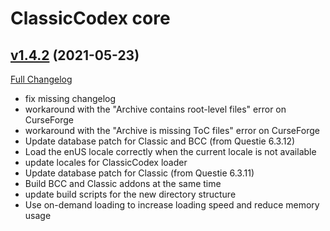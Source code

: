 # ClassicCodex core

## [v1.4.2](https://github.com/SwimmingTiger/ClassicCodex/tree/v1.4.2) (2021-05-23)
[Full Changelog](https://github.com/SwimmingTiger/ClassicCodex/compare/v1.4.1...v1.4.2) 

- fix missing changelog  
- workaround with the  "Archive contains root-level files" error on CurseForge  
- workaround with the  "Archive is missing ToC files" error on CurseForge  
- Update database patch for Classic and BCC (from Questie 6.3.12)  
- Load the enUS locale correctly when the current locale is not available  
- update locales for ClassicCodex loader  
- Update database patch for Classic (from Questie 6.3.11)  
- Build BCC and Classic addons at the same time  
- update build scripts for the new directory structure  
- Use on-demand loading to increase loading speed and reduce memory usage  

